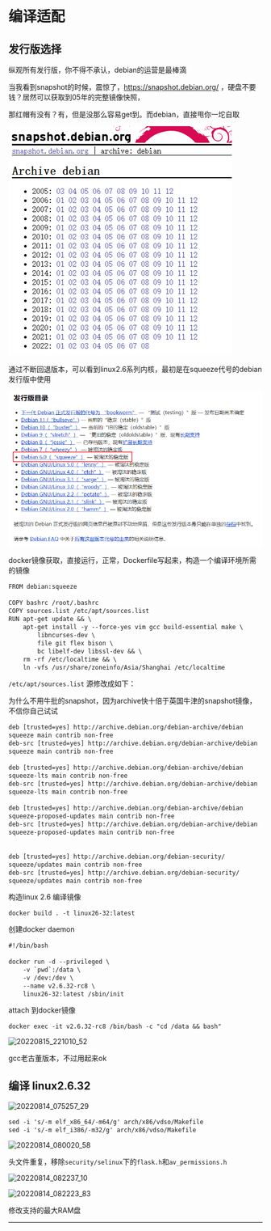 # 编译适配


## 发行版选择

纵观所有发行版，你不得不承认，debian的运营是最棒滴

当我看到snapshot的时候，震惊了，<https://snapshot.debian.org/> ，硬盘不要钱？居然可以获取到05年的完整镜像快照，

那红帽有没有？有，但是没那么容易get到。而debian，直接甩你一坨自取

![20220815_220328_77](image/20220815_220328_77.png)

通过不断回退版本，可以看到linux2.6系列内核，最初是在squeeze代号的debian发行版中使用

![20220815_220457_38](image/20220815_220457_38.png)


docker镜像获取，直接运行，正常，Dockerfile写起来，构造一个编译环境所需的镜像

```
FROM debian:squeeze

COPY bashrc /root/.bashrc
COPY sources.list /etc/apt/sources.list
RUN apt-get update && \
	apt-get install -y --force-yes vim gcc build-essential make \
		libncurses-dev \
		file git flex bison \
		bc libelf-dev libssl-dev && \
	rm -rf /etc/localtime && \
	ln -vfs /usr/share/zoneinfo/Asia/Shanghai /etc/localtime

```


```/etc/apt/sources.list``` 源修改成如下：

为什么不用牛批的snapshot，因为archive快十倍于英国牛津的snapshot镜像，不信你自己试试

```
deb [trusted=yes] http://archive.debian.org/debian-archive/debian squeeze main contrib non-free
deb-src [trusted=yes] http://archive.debian.org/debian-archive/debian squeeze main contrib non-free

deb [trusted=yes] http://archive.debian.org/debian-archive/debian squeeze-lts main contrib non-free
deb-src [trusted=yes] http://archive.debian.org/debian-archive/debian squeeze-lts main contrib non-free

deb [trusted=yes] http://archive.debian.org/debian-archive/debian squeeze-proposed-updates main contrib non-free
deb-src [trusted=yes] http://archive.debian.org/debian-archive/debian squeeze-proposed-updates main contrib non-free


deb [trusted=yes] http://archive.debian.org/debian-security/ squeeze/updates main contrib non-free
deb-src [trusted=yes] http://archive.debian.org/debian-security/ squeeze/updates main contrib non-free

```

构造linux 2.6 编译镜像

```
docker build . -t linux26-32:latest
```

创建docker daemon

```
#!/bin/bash

docker run -d --privileged \
	-v `pwd`:/data \
	-v /dev:/dev \
	--name v2.6.32-rc8 \
	linux26-32:latest /sbin/init
```

attach 到docker镜像

```
docker exec -it v2.6.32-rc8 /bin/bash -c "cd /data && bash"
```

![20220815_221010_52](image/20220815_221010_52.png)

gcc老古董版本，不过用起来ok



## 编译 linux2.6.32



![20220814_075257_29](image/20220814_075257_29.png)

```
sed -i 's/-m elf_x86_64/-m64/g' arch/x86/vdso/Makefile
sed -i 's/-m elf_i386/-m32/g' arch/x86/vdso/Makefile
```


![20220814_080020_58](image/20220814_080020_58.png)

头文件重复，移除```security/selinux```下的```flask.h```和```av_permissions.h```

![20220814_082237_10](image/20220814_082237_10.png)

![20220814_082223_83](image/20220814_082223_83.png)

修改支持的最大RAM盘


---
